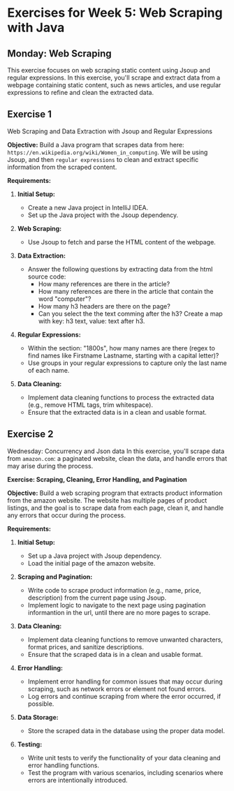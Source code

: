 # Exercises for Week 5: Web Scraping with Java
## Monday: Web Scraping
This exercise focuses on web scraping static content using Jsoup and regular expressions. In this exercise, you'll scrape and extract data from a webpage containing static content, such as news articles, and use regular expressions to refine and clean the extracted data.

## Exercise 1 
Web Scraping and Data Extraction with Jsoup and Regular Expressions

**Objective:** Build a Java program that scrapes data from here: `https://en.wikipedia.org/wiki/Women_in_computing`. We will be using Jsoup, and then `regular expressions` to clean and extract specific information from the scraped content.

**Requirements:**

1. **Initial Setup:**
   - Create a new Java project in IntelliJ IDEA.
   - Set up the Java project with the Jsoup dependency.

2. **Web Scraping:**
   - Use Jsoup to fetch and parse the HTML content of the webpage.

3. **Data Extraction:**
   - Answer the following questions by extracting data from the html source code:
     - How many references are there in the article?
     - How many references are there in the article that contain the word "computer"?
     - How many h3 headers are there on the page?
     - Can you select the the text comming after the h3? Create a map with key: h3 text, value: text after h3.

4. **Regular Expressions:**
   - Within the section: "1800s", how many names are there (regex to find names like Firstname Lastname, starting with a capital letter)?
   - Use groups in your regular expressions to capture only the last name of each name.

5. **Data Cleaning:**
   - Implement data cleaning functions to process the extracted data (e.g., remove HTML tags, trim whitespace).
   - Ensure that the extracted data is in a clean and usable format.

## Exercise 2
Wednesday: Concurrency and Json data
In this exercise, you'll scrape data from `amazon.com`: a paginated website, clean the data, and handle errors that may arise during the process.

**Exercise: Scraping, Cleaning, Error Handling, and Pagination**

**Objective:** Build a web scraping program that extracts product information from the amazon website. The website has multiple pages of product listings, and the goal is to scrape data from each page, clean it, and handle any errors that occur during the process.

**Requirements:**

1. **Initial Setup:**
   - Set up a Java project with Jsoup dependency.
   - Load the initial page of the amazon website.

2. **Scraping and Pagination:**
   - Write code to scrape product information (e.g., name, price, description) from the current page using Jsoup.
   - Implement logic to navigate to the next page using pagination informantion in the url, until there are no more pages to scrape.

3. **Data Cleaning:**
   - Implement data cleaning functions to remove unwanted characters, format prices, and sanitize descriptions.
   - Ensure that the scraped data is in a clean and usable format.

4. **Error Handling:**
   - Implement error handling for common issues that may occur during scraping, such as network errors or element not found errors.
   - Log errors and continue scraping from where the error occurred, if possible.

5. **Data Storage:**
   - Store the scraped data in the database using the proper data model.

6. **Testing:**
   - Write unit tests to verify the functionality of your data cleaning and error handling functions.
   - Test the program with various scenarios, including scenarios where errors are intentionally introduced.